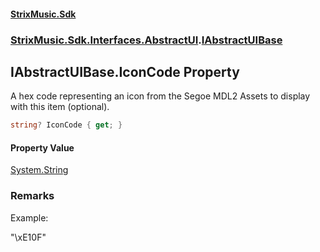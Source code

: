 #### [StrixMusic.Sdk](./index.md 'index')
### [StrixMusic.Sdk.Interfaces.AbstractUI](./StrixMusic-Sdk-Interfaces-AbstractUI.md 'StrixMusic.Sdk.Interfaces.AbstractUI').[IAbstractUIBase](./StrixMusic-Sdk-Interfaces-AbstractUI-IAbstractUIBase.md 'StrixMusic.Sdk.Interfaces.AbstractUI.IAbstractUIBase')
## IAbstractUIBase.IconCode Property
A hex code representing an icon from the Segoe MDL2 Assets to display with this item (optional).  
```csharp
string? IconCode { get; }
```
#### Property Value
[System.String](https://docs.microsoft.com/en-us/dotnet/api/System.String 'System.String')  
### Remarks
Example: <example>
  <c>"\xE10F"</c>
</example>  
